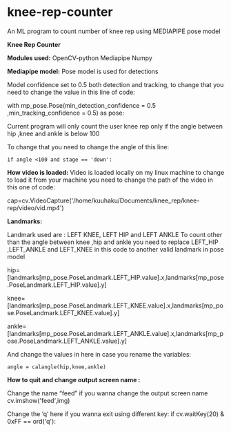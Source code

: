 # knee-rep-counter
 An ML program to count number of knee rep using 
 MEDIAPIPE pose model

**Knee Rep Counter**

**Modules used:**
OpenCV-python 
Mediapipe
Numpy

**Mediapipe model:**
Pose model is used for detections

Model confidence set to 0.5 both detection and tracking, to change that you need to change the value in this line of code:

with mp_pose.Pose(min_detection_confidence = 0.5 ,min_tracking_confidence = 0.5) as pose:



Current program will only count the  user knee rep only if the angle between hip ,knee and  ankle is below 100

To change that you need to change the angle of this line:

	if angle <100 and stage == 'down':

**How video is loaded:**
Video is loaded locally on my linux machine to change to load it from your machine you need to change the path of the video in this one of code:

cap=cv.VideoCapture('/home/kuuhaku/Documents/knee_rep/knee-rep/video/vid.mp4')


**Landmarks:**

Landmark used are : LEFT KNEE, LEFT HIP and LEFT ANKLE
To count other than the angle between knee ,hip and ankle you need to replace LEFT_HIP ,LEFT_ANKLE and LEFT_KNEE in this code to another valid landmark in pose model

hip=[landmarks[mp_pose.PoseLandmark.LEFT_HIP.value].x,landmarks[mp_pose.PoseLandmark.LEFT_HIP.value].y] 

knee=[landmarks[mp_pose.PoseLandmark.LEFT_KNEE.value].x,landmarks[mp_pose.PoseLandmark.LEFT_KNEE.value].y]

ankle=[landmarks[mp_pose.PoseLandmark.LEFT_ANKLE.value].x,landmarks[mp_pose.PoseLandmark.LEFT_ANKLE.value].y]
 
	

And change the values in here in case you rename the variables:

	angle = calangle(hip,knee,ankle)

**How to quit and change output screen name :**

Change the name “feed” if you wanna change the output screen name 
	cv.imshow('feed',img)

Change the ‘q’ here if you wanna exit using different key:
if cv.waitKey(20) & 0xFF == ord('q'):

